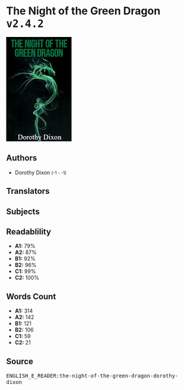 # The Night of the Green Dragon <kbd>v2.4.2</kbd>

![](./cover.medium.jpg "")

## Authors


 - Dorothy Dixon <small>(-1 - -1)</small>

## Translators



## Subjects



## Readablility


 - **A1:** 79%
 - **A2:** 87%
 - **B1:** 92%
 - **B2:** 96%
 - **C1:** 99%
 - **C2:** 100%

## Words Count


 - **A1:** 314
 - **A2:** 142
 - **B1:** 121
 - **B2:** 106
 - **C1:** 59
 - **C2:** 21

## Source


<kbd>ENGLISH_E_READER:the-night-of-the-green-dragon-dorothy-dixon</kbd>
